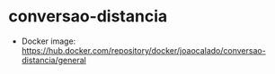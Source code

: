 # conversao-distancia

- Docker image: https://hub.docker.com/repository/docker/joaocalado/conversao-distancia/general